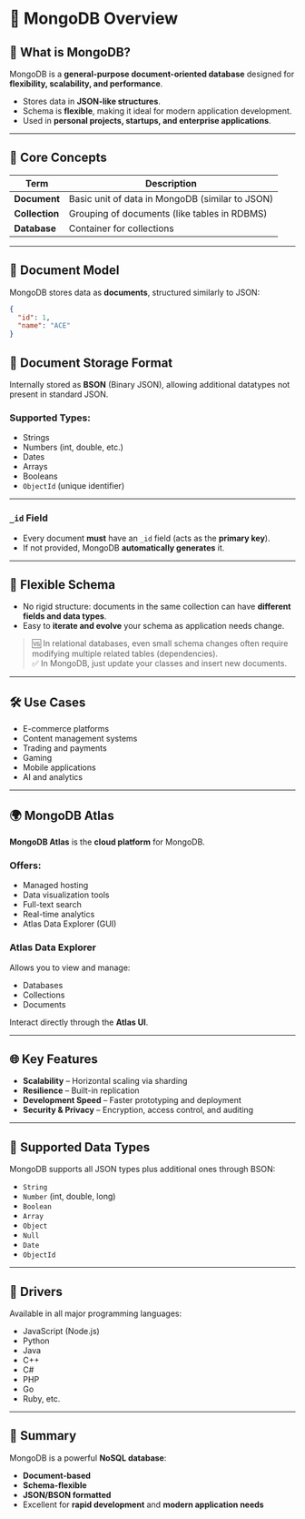 # 📘 MongoDB Overview

## 🧾 What is MongoDB?
MongoDB is a **general-purpose document-oriented database** designed for **flexibility, scalability, and performance**.

- Stores data in **JSON-like structures**.
- Schema is **flexible**, making it ideal for modern application development.
- Used in **personal projects, startups, and enterprise applications**.

---

## 🧱 Core Concepts

| Term         | Description                                |
|--------------|--------------------------------------------|
| **Document** | Basic unit of data in MongoDB (similar to JSON) |
| **Collection** | Grouping of documents (like tables in RDBMS) |
| **Database** | Container for collections                   |

---

## 📄 Document Model

MongoDB stores data as **documents**, structured similarly to JSON:

```json
{
  "id": 1,
  "name": "ACE"
}
```
## 📄 Document Storage Format

Internally stored as **BSON** (Binary JSON), allowing additional datatypes not present in standard JSON.

### Supported Types:
- Strings  
- Numbers (int, double, etc.)  
- Dates  
- Arrays  
- Booleans  
- `ObjectId` (unique identifier)

---

### `_id` Field
- Every document **must** have an `_id` field (acts as the **primary key**).
- If not provided, MongoDB **automatically generates** it.

---

## 🔁 Flexible Schema

- No rigid structure: documents in the same collection can have **different fields and data types**.
- Easy to **iterate and evolve** your schema as application needs change.

> 🆚 In relational databases, even small schema changes often require modifying multiple related tables (dependencies).  
> ✅ In MongoDB, just update your classes and insert new documents.

---

## 🛠 Use Cases

- E-commerce platforms  
- Content management systems  
- Trading and payments  
- Gaming  
- Mobile applications  
- AI and analytics  

---

## 🌍 MongoDB Atlas

**MongoDB Atlas** is the **cloud platform** for MongoDB.

### Offers:
- Managed hosting  
- Data visualization tools  
- Full-text search  
- Real-time analytics  
- Atlas Data Explorer (GUI)  

### Atlas Data Explorer
Allows you to view and manage:
- Databases  
- Collections  
- Documents  

Interact directly through the **Atlas UI**.

---

## 🌐 Key Features

- **Scalability** – Horizontal scaling via sharding  
- **Resilience** – Built-in replication  
- **Development Speed** – Faster prototyping and deployment  
- **Security & Privacy** – Encryption, access control, and auditing  

---

## 🧩 Supported Data Types

MongoDB supports all JSON types plus additional ones through BSON:

- `String`  
- `Number` (int, double, long)  
- `Boolean`  
- `Array`  
- `Object`  
- `Null`  
- `Date`  
- `ObjectId`  

---

## 🔧 Drivers

Available in all major programming languages:

- JavaScript (Node.js)  
- Python  
- Java  
- C++  
- C#  
- PHP  
- Go  
- Ruby, etc.  

---

## 🧠 Summary

MongoDB is a powerful **NoSQL database**:

- **Document-based**  
- **Schema-flexible**  
- **JSON/BSON formatted**  
- Excellent for **rapid development** and **modern application needs**
